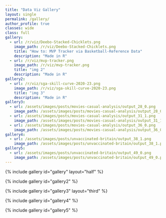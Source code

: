 ```yaml
---
title: "Data Viz Gallery"
layout: single
permalink: /gallery/
author_profile: true
classes: wide
class: full
gallery:
  - url: /r/viz/Deebo-Stacked-Chicklets.png
    image_path: /r/viz/Deebo-Stacked-Chicklets.png
    title: "How to: MVP Tracker via Basketball-Reference Data"
    description: "Made in R"
  - url: /r/viz/mvp-tracker.png
    image_path: /r/viz/mvp-tracker.png
    title: "img 2"
    description: "Made in R"
gallery2:
  - url: /r/viz/sga-skill-curve-2020-23.png
    image_path: /r/viz/sga-skill-curve-2020-23.png
    title: "img 3"
    description: "Made in R"
gallery3:
  - url: /assets/images/posts/movies-casual-analysis/output_28_0.png
    image_path: /assets/images/posts/movies-casual-analysis/output_28_0.png
  - url: /assets/images/posts/movies-casual-analysis/output_31_1.png
    image_path: /assets/images/posts/movies-casual-analysis/output_31_1.png 
  - url: /assets/images/posts/movies-casual-analysis/output_36_0.png
    image_path: /assets/images/posts/movies-casual-analysis/output_36_0.png
gallery4:
  - url: /assets/images/posts/unvaccinated-britain/output_38_1.png
    image_path: /assets/images/posts/unvaccinated-britain/output_38_1.png
gallery5:
  - url: /assets/images/posts/unvaccinated-britain/output_49_0.png
    image_path: /assets/images/posts/unvaccinated-britain/output_49_0.png
---
```



{% include gallery id="gallery" layout="half" %}

{% include gallery id="gallery2" %}

{% include gallery id="gallery3" layout="third" %} 

{% include gallery id="gallery4" %}

{% include gallery id="gallery5" %}
